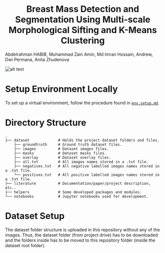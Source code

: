 # <h1 align="center">Breast Mass Detection and Segmentation Using Multi-scale Morphological Sifting and K-Means Clustering</h1>

Abdelrahman HABIB, Muhammad Zain Amin, Md Imran Hossain, Andrew, Dwi Permana, Anita Zhudenova

![alt text](https://github.com/abdalrhmanu/mammographic-breast-mass-detection-and-segmentation/blob/main/report/report_images/visualize_segmentation/segmentation_results_cropped.png?raw=true)

Setup Environment Locally
============

To set up a virtual environment, follow the procedure found in <a href="https://github.com/abdalrhmanu/mammogram-mass-detection/blob/main/env.setup.md" target="_blank"> `env.setup.md`</a>.

Directory Structure
============

```
.
├── dataset             # Holds the project dataset folders and files.
    ├── groundtruth     # Ground truth dataset files.
    ├── images          # Dataset images files.
    ├── masks           # Dataset masks files.
    ├── overlay         # Dataset overlay files.
    ├── all.txt         # All images names stored in a .txt file.
    ├── negatives.txt   # All negative labelled images names stored in a .txt file.
    └── positives.txt   # All positive labelled images names stored in a .txt file.
├── literature          # Documentation/paper/project description, etc..
├── helpers             # Some developed packages and modules.
└── notebooks           # Jupyter notebooks used for development.

```

Dataset Setup
============

The dataset folder structure is uploaded in this repository without any of the images. Thus, the dataset folder (from project drive) has to be downloaded and the folders inside has to be moved to this repository folder (inside the dataset root folder). 
